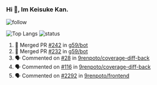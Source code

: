 ### Hi 👋, Im Keisuke Kan.

<!--
**9renpoto/9renpoto** is a ✨ _special_ ✨ repository because its `README.md` (this file) appears on your GitHub profile.

Here are some ideas to get you started:

- 🔭 I’m currently working on ...
- 🌱 I’m currently learning ...
- 👯 I’m looking to collaborate on ...
- 🤔 I’m looking for help with ...
- 💬 Ask me about ...
- 📫 How to reach me: ...
- 😄 Pronouns: ...
- ⚡ Fun fact: ...
-->

![follow](https://img.shields.io/github/followers/9renpoto?label=Follow&style=social)

![Top Langs](https://github-readme-stats.vercel.app/api/top-langs/?username=9renpoto&hide=html&layout=compact)
![status](https://github-readme-stats.vercel.app/api?username=9renpoto&show_icons=true&count_private=true&hide=issues,contribs)

<!--START_SECTION:activity-->
1. 🎉 Merged PR [#242](https://github.com/g59/bot/pull/242) in [g59/bot](https://github.com/g59/bot)
2. 🎉 Merged PR [#232](https://github.com/g59/bot/pull/232) in [g59/bot](https://github.com/g59/bot)
3. 🗣 Commented on [#28](https://github.com/9renpoto/coverage-diff-back/issues/28) in [9renpoto/coverage-diff-back](https://github.com/9renpoto/coverage-diff-back)
4. 🗣 Commented on [#116](https://github.com/9renpoto/coverage-diff-back/issues/116) in [9renpoto/coverage-diff-back](https://github.com/9renpoto/coverage-diff-back)
5. 🗣 Commented on [#2292](https://github.com/9renpoto/frontend/issues/2292) in [9renpoto/frontend](https://github.com/9renpoto/frontend)
<!--END_SECTION:activity-->
